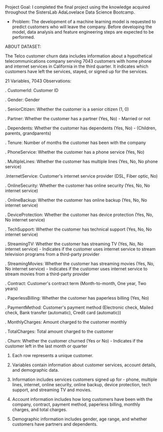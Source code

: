 Project Goal: I completed the final project using the knowledge acquired throughout the SistersLab AdaLovelace Data Science Bootcamp.

- Problem: The development of a machine learning model is requested to predict customers who will leave the company. Before developing the model, data analysis and feature engineering steps are expected to be performed.


ABOUT DATASET:

The Telco customer churn data includes information about a hypothetical telecommunications company serving 7043 customers with home phone and internet services in California in the third quarter. It indicates which customers have left the services, stayed, or signed up for the services.

21 Variables, 7043 Observations:

. CustomerId: Customer ID

. Gender: Gender

. SeniorCitizen: Whether the customer is a senior citizen (1, 0)

. Partner: Whether the customer has a partner (Yes, No) - Married or not

. Dependents: Whether the customer has dependents (Yes, No) - (Children, parents, grandparents)

. Tenure: Number of months the customer has been with the company

. PhoneService: Whether the customer has a phone service (Yes, No)

. MultipleLines: Whether the customer has multiple lines (Yes, No, No phone service)

.InternetService: Customer's internet service provider (DSL, Fiber optic, No)

. OnlineSecurity: Whether the customer has online security (Yes, No, No internet service)

. OnlineBackup: Whether the customer has online backup (Yes, No, No internet service)

. DeviceProtection: Whether the customer has device protection (Yes, No, No internet service)

. TechSupport: Whether the customer has technical support (Yes, No, No internet service)

. StreamingTV: Whether the customer has streaming TV (Yes, No, No internet service) - Indicates if the customer uses internet service to stream television programs from a third-party provider

. StreamingMovies: Whether the customer has streaming movies (Yes, No, No internet service) - Indicates if the customer uses internet service to stream movies from a third-party provider

. Contract: Customer's contract term (Month-to-month, One year, Two years)

. PaperlessBilling: Whether the customer has paperless billing (Yes, No)

. PaymentMethod: Customer's payment method (Electronic check, Mailed check, Bank transfer (automatic), Credit card (automatic))

. MonthlyCharges: Amount charged to the customer monthly

. TotalCharges: Total amount charged to the customer

. Churn: Whether the customer churned (Yes or No) - Indicates if the customer left in the last month or quarter





1. Each row represents a unique customer.
   
2. Variables contain information about customer services, account details, and demographic data.
   
3. Information includes services customers signed up for - phone, multiple lines, internet, online security, online backup, device protection, tech support, and streaming TV and movies.
   
4. Account information includes how long customers have been with the company, contract, payment method, paperless billing, monthly charges, and total charges.
   
5. Demographic information includes gender, age range, and whether customers have partners and dependents.
